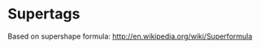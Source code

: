 Supertags
===========================
Based on supershape formula:
<a href="http://en.wikipedia.org/wiki/Superformula">http://en.wikipedia.org/wiki/Superformula</a>
